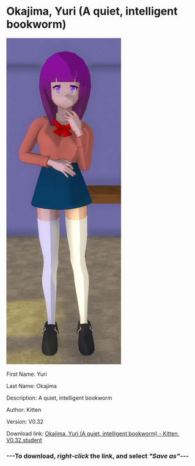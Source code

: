 # Okajima, Yuri (A quiet, intelligent bookworm)

<img src = "https://raw.githubusercontent.com/Arbiter1223/Daigaku-Gurashi-Custom-Students/master/Students/Files/Okajima%2C%20Yuri%20(A%20quiet%2C%20intelligent%20bookworm).png">

First Name: Yuri

Last Name: Okajima

Description: A quiet, intelligent bookworm

Author: Kitten

Version: V0.32

Download link: <a href="https://raw.githubusercontent.com/Arbiter1223/Daigaku-Gurashi-Custom-Students/master/Students/Files/Okajima%2C%20Yuri%20(A%20quiet%2C%20intelligent%20bookworm)%20-%20Kitten%2C%20V0.32.student">Okajima, Yuri (A quiet, intelligent bookworm) - Kitten, V0.32.student</a>

### ---**To download, _right-click_ the link, and select _"Save as"_**---
